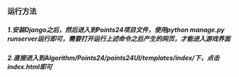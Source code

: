 ### 运行方法
##### 1.安装Django之后，然后进入到Points24项目文件，使用python manage.py runserver运行即可，需要打开运行上述命令之后产生的网页，才能进入游戏界面
##### 2.直接进入到Algorithm/Points24/points24UI/templates/index/下，点击index.html即可
